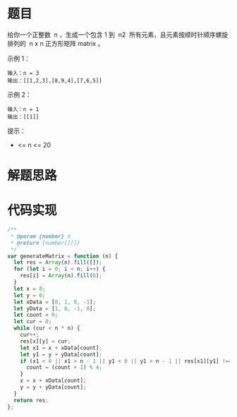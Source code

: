 # 题目

给你一个正整数  n ，生成一个包含 1 到  n2  所有元素，且元素按顺时针顺序螺旋排列的  n x n 正方形矩阵 matrix 。

示例 1：

```
输入：n = 3
输出：[[1,2,3],[8,9,4],[7,6,5]]
```

示例 2：

```
输入：n = 1
输出：[[1]]
```

提示：

- <= n <= 20

# 解题思路

# 代码实现

```javascript
/**
 * @param {number} n
 * @return {number[][]}
 */
var generateMatrix = function (n) {
  let res = Array(n).fill([]);
  for (let i = 0; i < n; i++) {
    res[i] = Array(n).fill(0);
  }
  let x = 0;
  let y = 0;
  let xData = [0, 1, 0, -1];
  let yData = [1, 0, -1, 0];
  let count = 0;
  let cur = 0;
  while (cur < n * n) {
    cur++;
    res[x][y] = cur;
    let x1 = x + xData[count];
    let y1 = y + yData[count];
    if (x1 < 0 || x1 > n - 1 || y1 < 0 || y1 > n - 1 || res[x1][y1] !== 0) {
      count = (count + 1) % 4;
    }
    x = x + xData[count];
    y = y + yData[count];
  }
  return res;
};
```
